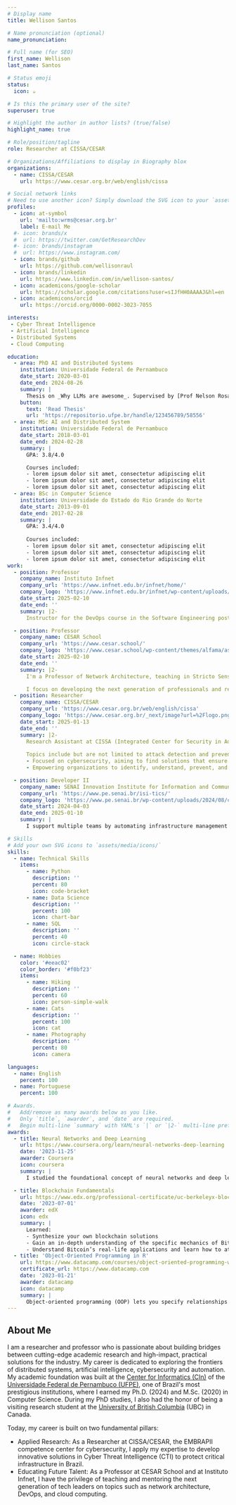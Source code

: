 ```yaml
---
# Display name
title: Wellison Santos

# Name pronunciation (optional)
name_pronunciation: 

# Full name (for SEO)
first_name: Wellison
last_name: Santos

# Status emoji
status:
  icon: ☕️

# Is this the primary user of the site?
superuser: true

# Highlight the author in author lists? (true/false)
highlight_name: true

# Role/position/tagline
role: Researcher at CISSA/CESAR

# Organizations/Affiliations to display in Biography blox
organizations:
  - name: CISSA/CESAR
    url: https://www.cesar.org.br/web/english/cissa

# Social network links
# Need to use another icon? Simply download the SVG icon to your `assets/media/icons/` folder.
profiles:
  - icon: at-symbol
    url: 'mailto:wrms@cesar.org.br'
    label: E-mail Me
  #- icon: brands/x
  #  url: https://twitter.com/GetResearchDev
  #- icon: brands/instagram
  #  url: https://www.instagram.com/
  - icon: brands/github
    url: https://github.com/wellisonraul
  - icon: brands/linkedin
    url: https://www.linkedin.com/in/wellison-santos/
  - icon: academicons/google-scholar
    url: https://scholar.google.com/citations?user=sIJfHH0AAAAJ&hl=en
  - icon: academicons/orcid
    url: https://orcid.org/0000-0002-3023-7055

interests:
 - Cyber Threat Intelligence
 - Artificial Intelligence
 - Distributed Systems
 - Cloud Computing

education:
  - area: PhD AI and Distributed Systems
    institution: Universidade Federal de Pernambuco
    date_start: 2020-03-01
    date_end: 2024-08-26
    summary: |
      Thesis on _Why LLMs are awesome_. Supervised by [Prof Nelson Rosa](https://www.cin.ufpe.br/~nsr/). Presented papers at 5 IEEE conferences with the contributions being published in 2 Springer journals.
    button:
      text: 'Read Thesis'
      url: 'https://repositorio.ufpe.br/handle/123456789/58556'
  - area: MSc AI and Distributed System
    institution: Universidade Federal de Pernambuco
    date_start: 2018-03-01
    date_end: 2024-02-28
    summary: |
      GPA: 3.8/4.0

      Courses included:
      - lorem ipsum dolor sit amet, consectetur adipiscing elit
      - lorem ipsum dolor sit amet, consectetur adipiscing elit
      - lorem ipsum dolor sit amet, consectetur adipiscing elit
  - area: BSc in Computer Science
    institution: Universidade do Estado do Rio Grande do Norte
    date_start: 2013-09-01
    date_end: 2017-02-28
    summary: |
      GPA: 3.4/4.0
      
      Courses included:
      - lorem ipsum dolor sit amet, consectetur adipiscing elit
      - lorem ipsum dolor sit amet, consectetur adipiscing elit
      - lorem ipsum dolor sit amet, consectetur adipiscing elit
work:
  - position: Professor
    company_name: Instituto Infnet
    company_url: 'https://www.infnet.edu.br/infnet/home/'
    company_logo: 'https://www.infnet.edu.br/infnet/wp-content/uploads/sites/18/2021/10/infnet-30-horizontal-padrao@300x-8-2048x529.png'
    date_start: 2025-02-10
    date_end: ''
    summary: |2-
      Instructor for the DevOps course in the Software Engineering postgraduate program at MIT, with a focus on the .NET platform. Also served as Instructor for the LPIC-1 Fundamentals and Administration and LPIC-1 Advanced Administration courses in the Network Engineering postgraduate program at MIT.

  - position: Professor
    company_name: CESAR School
    company_url: 'https://www.cesar.school/'
    company_logo: 'https://www.cesar.school/wp-content/themes/alfama/assets/img/marca.svg'
    date_start: 2025-02-10
    date_end: ''
    summary: |2-
      I'm a Professor of Network Architecture, teaching in Stricto Sensu (Undergraduate, Master's and PhD programs). 

      I focus on developing the next generation of professionals and researchers in exciting fields like Cybersecurity, Artificial Intelligence, Adaptive Systems, and Cloud Computing.
  - position: Researcher
    company_name: CISSA/CESAR
    company_url: 'https://www.cesar.org.br/web/english/cissa'
    company_logo: 'https://www.cesar.org.br/_next/image?url=%2Flogo.png&w=128&q=75'
    date_start: 2025-01-13
    date_end: ''
    summary: |2-
      Research Assistant at CISSA (Integrated Center for Security in Advanced Systems) at CESAR, where I focus on enhancing cybersecurity solutions through research in distributed systems and artificial intelligence.
      
      Topics include but are not limited to attack detection and prevention analysis, threat mining, forensic analysis, incident response, and correlations of anomalous behaviors in networks and systems.
      - Focused on cybersecurity, aiming to find solutions that ensure the security and integrity of people’s interactions in the digital environment.
      - Empowering organizations to identify, understand, prevent, and respond more effectively to known and unknown threats.

  - position: Developer II
    company_name: SENAI Innovation Institute for Information and Communication Technologies
    company_url: 'https://www.pe.senai.br/isi-tics/'
    company_logo: 'https://www.pe.senai.br/wp-content/uploads/2024/08/cropped-Marcas-Sistema-FIEPE-SENAI_colorida.png'
    date_start: 2024-04-03
    date_end: 2025-01-10
    summary: |
      I support multiple teams by automating infrastructure management and streamlining processes. My expertise includes creating scalable cloud environments (AWS), containerisation (Docker), and workflow automation. I also configure services, manage databases, set up VPNs, and work with identity providers. Additionally, I utilise CI/CD tools (Jenkins, GitHub Actions) for efficient deployments and leverage Python for automation.

# Skills
# Add your own SVG icons to `assets/media/icons/`
skills:
  - name: Technical Skills
    items:
      - name: Python
        description: ''
        percent: 80
        icon: code-bracket
      - name: Data Science
        description: ''
        percent: 100
        icon: chart-bar
      - name: SQL
        description: ''
        percent: 40
        icon: circle-stack

  - name: Hobbies
    color: '#eeac02'
    color_border: '#f0bf23'
    items:
      - name: Hiking
        description: ''
        percent: 60
        icon: person-simple-walk
      - name: Cats
        description: ''
        percent: 100
        icon: cat
      - name: Photography
        description: ''
        percent: 80
        icon: camera

languages:
  - name: English
    percent: 100
  - name: Portuguese
    percent: 100

# Awards.
#   Add/remove as many awards below as you like.
#   Only `title`, `awarder`, and `date` are required.
#   Begin multi-line `summary` with YAML's `|` or `|2-` multi-line prefix and indent 2 spaces below.
awards:
  - title: Neural Networks and Deep Learning
    url: https://www.coursera.org/learn/neural-networks-deep-learning
    date: '2023-11-25'
    awarder: Coursera
    icon: coursera
    summary: |
      I studied the foundational concept of neural networks and deep learning. By the end, I was familiar with the significant technological trends driving the rise of deep learning; build, train, and apply fully connected deep neural networks; implement efficient (vectorized) neural networks; identify key parameters in a neural network’s architecture; and apply deep learning to your own applications.

  - title: Blockchain Fundamentals
    url: https://www.edx.org/professional-certificate/uc-berkeleyx-blockchain-fundamentals
    date: '2023-07-01'
    awarder: edX
    icon: edx
    summary: |
      Learned:
      - Synthesize your own blockchain solutions
      - Gain an in-depth understanding of the specific mechanics of Bitcoin
      - Understand Bitcoin’s real-life applications and learn how to attack and destroy Bitcoin, Ethereum, smart contracts and Dapps, and alternatives to Bitcoin’s Proof-of-Work consensus algorithm
  - title: 'Object-Oriented Programming in R'
    url: https://www.datacamp.com/courses/object-oriented-programming-with-s3-and-r6-in-r
    certificate_url: https://www.datacamp.com
    date: '2023-01-21'
    awarder: datacamp
    icon: datacamp
    summary: |
      Object-oriented programming (OOP) lets you specify relationships between functions and the objects that they can act on, helping you manage complexity in your code. This is an intermediate level course, providing an introduction to OOP, using the S3 and R6 systems. S3 is a great day-to-day R programming tool that simplifies some of the functions that you write. R6 is especially useful for industry-specific analyses, working with web APIs, and building GUIs.
---
```


## About Me

I am a researcher and professor who is passionate about building bridges between cutting-edge academic research and high-impact, practical solutions for the industry. My career is dedicated to exploring the frontiers of distributed systems, artificial intelligence, cybersecurity and automation. My academic foundation was built at the [Center for Informatics (CIn)](https://portal.cin.ufpe.br/) of the [Universidade Federal de Pernambuco (UFPE)](https://www.ufpe.br/), one of Brazil's most prestigious institutions, where I earned my Ph.D. (2024) and M.Sc. (2020) in Computer Science. During my PhD studies, I also had the honor of being a visiting research student at the [University of British Columbia](https://www.ubc.ca/) (UBC) in Canada. 

Today, my career is built on two fundamental pillars:

- Applied Research: As a Researcher at CISSA/CESAR, the EMBRAPII competence center for cybersecurity, I apply my expertise to develop innovative solutions in Cyber Threat Intelligence (CTI) to protect critical infrastructure in Brazil.
- Educating Future Talent: As a Professor at CESAR School and at Instituto Infnet, I have the privilege of teaching and mentoring the next generation of tech leaders on topics such as network architecture, DevOps, and cloud computing.